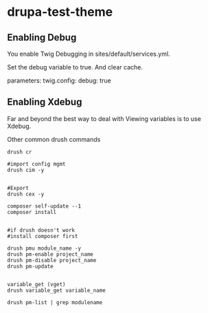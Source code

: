 # drupa-test-theme

## Enabling Debug
You enable Twig Debugging in sites/default/services.yml.

Set the debug variable to true. And clear cache.

parameters:
  twig.config:
    debug: true


## Enabling Xdebug

Far and beyond the best way to deal with Viewing variables is to use Xdebug.

Other common drush commands

```
drush cr

#import config mgmt
drush cim -y


#Export
drush cex -y

composer self-update --1
composer install


#if drush doesn't work
#install composer first

drush pmu module_name -y
drush pm-enable project_name
drush pm-disable project_name
drush pm-update


variable_get (vget)
drush variable_get variable_name

drush pm-list | grep modulename

```
